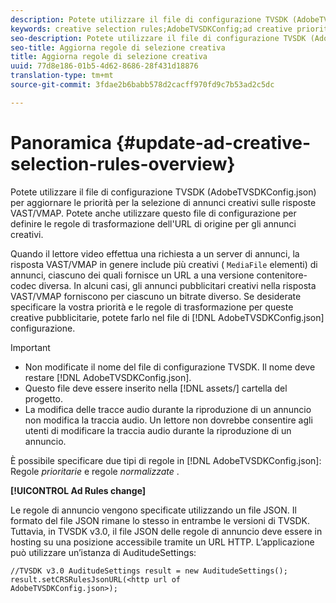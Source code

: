 ```yaml
---
description: Potete utilizzare il file di configurazione TVSDK (AdobeTVSDKConfig.json) per aggiornare le priorità per la selezione di annunci creativi sulle risposte VAST/VMAP. Potete anche utilizzare questo file di configurazione per definire le regole di trasformazione dell'URL di origine per gli annunci creativi.
keywords: creative selection rules;AdobeTVSDKConfig;ad creative priorities;transformation rules
seo-description: Potete utilizzare il file di configurazione TVSDK (AdobeTVSDKConfig.json) per aggiornare le priorità per la selezione di annunci creativi sulle risposte VAST/VMAP. Potete anche utilizzare questo file di configurazione per definire le regole di trasformazione dell'URL di origine per gli annunci creativi.
seo-title: Aggiorna regole di selezione creativa
title: Aggiorna regole di selezione creativa
uuid: 77d8e186-01b5-4d62-8686-28f431d18876
translation-type: tm+mt
source-git-commit: 3fdae2b6babb578d2cacff970fd9c7b53ad2c5dc

---
```



# Panoramica {#update-ad-creative-selection-rules-overview}

Potete utilizzare il file di configurazione TVSDK (AdobeTVSDKConfig.json) per aggiornare le priorità per la selezione di annunci creativi sulle risposte VAST/VMAP. Potete anche utilizzare questo file di configurazione per definire le regole di trasformazione dell&#39;URL di origine per gli annunci creativi.

Quando il lettore video effettua una richiesta a un server di annunci, la risposta VAST/VMAP in genere include più creativi ( `MediaFile` elementi) di annunci, ciascuno dei quali fornisce un URL a una versione contenitore-codec diversa. In alcuni casi, gli annunci pubblicitari creativi nella risposta VAST/VMAP forniscono per ciascuno un bitrate diverso. Se desiderate specificare la vostra priorità e le regole di trasformazione per queste creative pubblicitarie, potete farlo nel file di [!DNL AdobeTVSDKConfig.json] configurazione.

>[!IMPORTANT]
>
>* Non modificate il nome del file di configurazione TVSDK. Il nome deve restare [!DNL AdobeTVSDKConfig.json].
>* Questo file deve essere inserito nella [!DNL assets/] cartella del progetto.
>* La modifica delle tracce audio durante la riproduzione di un annuncio non modifica la traccia audio. Un lettore non dovrebbe consentire agli utenti di modificare la traccia audio durante la riproduzione di un annuncio.
>



È possibile specificare due tipi di regole in [!DNL AdobeTVSDKConfig.json]: Regole *prioritarie* e regole *normalizzate* .

**[!UICONTROL Ad Rules change]**

<!--<a id="section_EDCE7C94156D4A47AA2FBAE9BE0390CE"></a>-->

Le regole di annuncio vengono specificate utilizzando un file JSON. Il formato del file JSON rimane lo stesso in entrambe le versioni di TVSDK. Tuttavia, in TVSDK v3.0, il file JSON delle regole di annuncio deve essere in hosting su una posizione accessibile tramite un URL HTTP. L’applicazione può utilizzare un’istanza di AuditudeSettings:

```
//TVSDK v3.0 AuditudeSettings result = new AuditudeSettings(); 
result.setCRSRulesJsonURL(<http url of 
AdobeTVSDKConfig.json>);  
```
